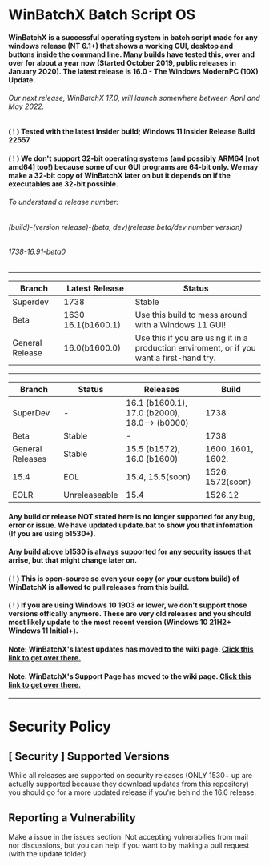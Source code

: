 # WinBatchX Batch Script OS
#### WinBatchX is a successful operating system in batch script made for any windows release (NT 6.1+) that shows a working GUI, desktop and buttons inside the command line. Many builds have tested this, over and over for about a year now (Started October 2019, public releases in January 2020). The latest release is 16.0 - The Windows ModernPC (10X) Update.

###### Our next release, WinBatchX 17.0, will launch somewhere between April and May 2022.


#### ( ! ) Tested with the latest Insider build; Windows 11 Insider Release Build 22557
#### ( ! ) We don't support 32-bit operating systems (and possibly ARM64 [not amd64] too!) because some of our GUI programs are 64-bit only. We may make a 32-bit copy of WinBatchX later on but it depends on if the executables are 32-bit possible.

###### To understand a release number:

###### (build)-(version release)-(beta, dev)(release beta/dev number version)
###### 1738-16.91-beta0

***
Branch | Latest Release | Status
-|-|-
Superdev | 1738 | Stable
Beta | 1630  16.1(b1600.1) | Use this build to mess around with a Windows 11 GUI!
General Release | 16.0(b1600.0) | Use this if you are using it in a production enviroment, or if you want a first-hand try.
***
Branch |Status| Releases |Build
----|--------|-----|----
SuperDev    | - | 16.1 (b1600.1), 17.0 (b2000), 18.0--> (b0000)   | 1738
Beta   | Stable | -   | 1738
General Releases    | Stable | 15.5 (b1572), 16.0 (b1600)   | 1600, 1601, 1602.
15.4    | EOL | 15.4, 15.5(soon)    | 1526, 1572(soon)
EOLR    | Unreleaseable | 15.4   | 1526.12
#### Any build or release NOT stated here is no longer supported for any bug, error or issue. We have updated update.bat to show you that infomation (If you are using b1530+).
#### Any build above b1530 is always supported for any security issues that arrise, but that might change later on.
#### ( ! ) This is open-source so even your copy (or your custom build) of WinBatchX is allowed to pull releases from this build.
#### ( ! ) If you are using Windows 10 1903 or lower, we don't support those versions offically anymore. These are very old releases and you should most likely update to the most recent version (Windows 10 21H2+ Windows 11 Initial+).
#### Note: WinBatchX's latest updates has moved to the wiki page. [Click this link to get over there.](https://github.com/bes-ptah/WinBatchX/wiki)
#### Note: WinBatchX's Support Page has moved to the wiki page. [Click this link to get over there.](https://github.com/bes-ptah/WinBatchX/wiki/Support-Page)
***



# Security Policy

## [ Security ] Supported Versions

While all releases are supported on security releases (ONLY 1530+ up are actually supported because they download updates from this repository) you should go for a more updated release if you're behind the 16.0 release.



## Reporting a Vulnerability

Make a issue in the issues section. Not accepting vulnerabilies from mail nor discussions, but you can help if you want to by making a pull request (with the update folder)





